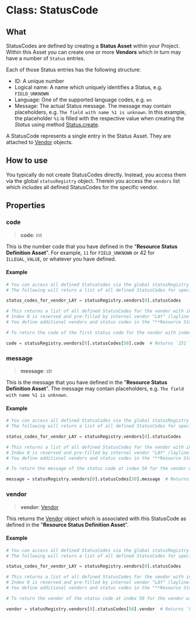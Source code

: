 # Class: StatusCode

## What
StatusCodes are defined by creating a **Status Asset** within your Project.
Within this Asset you can create one or more **Vendors** which in turn may have a number of `Status` entries.

Each of those Status entries has the following structure:
* ID: A unique number
* Logical name: A name which uniquely identifies a Status, e.g. `FIELD_UNKNOWN`
* Language: One of the supported language codes, e.g. `en`
* Message: The actual Status message. The message may contain placeholders, e.g. `The field with name %1 is unknown`.
  In this example, the placeholder `%1` is filled with the respective value when creating the *Status* using method [Status.create](Status.md#create).

A StatusCode represents a single entry in the Status Asset.
They are attached to [Vendor](Vendor.md) objects.

## How to use

You typically do not create StatusCodes directly. Instead, you access them via the global `statusRegistry` object.
Therein you access the `vendors` list which includes all defined StatusCodes for the specific vendor.

## Properties

### code

> **code**: int

This is the number code that you have defined in the "**Resource Status Definition Asset**".
For example, `11` for `FIELD_UNKNOWN` or 42 for `ILLEGAL_VALUE`, or whatever you have defined.

#### Example

```python
# You can access all defined StatusCodes via the global statusRegistry object.
# The following will return a list of all defined StatusCodes for specific vendor:

status_codes_for_vendor_LAY = statusRegistry.vendors[0].statusCodes

# This returns a list of all defined StatusCodes for the vendor with index 0.
# Index 0 is reserved and pre-filled by internal vendor "LAY" (layline.io).
# You define additional vendors and status codes in the "**Resource Status Definition Asset**".

# To return the code of the first status code for the vendor with index 0:

code = statusRegistry.vendors[0].statusCodes[50].code  # Returns `251`
```

### message

> **message**: str

This is the message that you have defined in the "**Resource Status Definition Asset**".
The message may contain placeholders, e.g. `The field with name %1 is unknown`.

#### Example

```python
# You can access all defined StatusCodes via the global statusRegistry object.
# The following will return a list of all defined StatusCodes for specific vendor:

status_codes_for_vendor_LAY = statusRegistry.vendors[0].statusCodes

# This returns a list of all defined StatusCodes for the vendor with index 0.
# Index 0 is reserved and pre-filled by internal vendor "LAY" (layline.io).
# You define additional vendors and status codes in the "**Resource Status Definition Asset**".

# To return the message of the status code at index 50 for the vendor with index 0:

message = statusRegistry.vendors[0].statusCodes[50].message  # Returns `merge conflict at node %1`
```

### vendor

> **vendor**: [Vendor](Vendor.md)

This returns the [Vendor](Vendor.md) object which is associated with this StatusCode as defined in the "**Resource Status Definition Asset**".

#### Example

```python
# You can access all defined StatusCodes via the global statusRegistry object.
# The following will return a list of all defined StatusCodes for specific vendor:

status_codes_for_vendor_LAY = statusRegistry.vendors[0].statusCodes

# This returns a list of all defined StatusCodes for the vendor with index 0.
# Index 0 is reserved and pre-filled by internal vendor "LAY" (layline.io).
# You define additional vendors and status codes in the "**Resource Status Definition Asset**".

# To return the vendor of the status code at index 50 for the vendor with index 0:

vendor = statusRegistry.vendors[0].statusCodes[50].vendor  # Returns `Vendor` object
```
